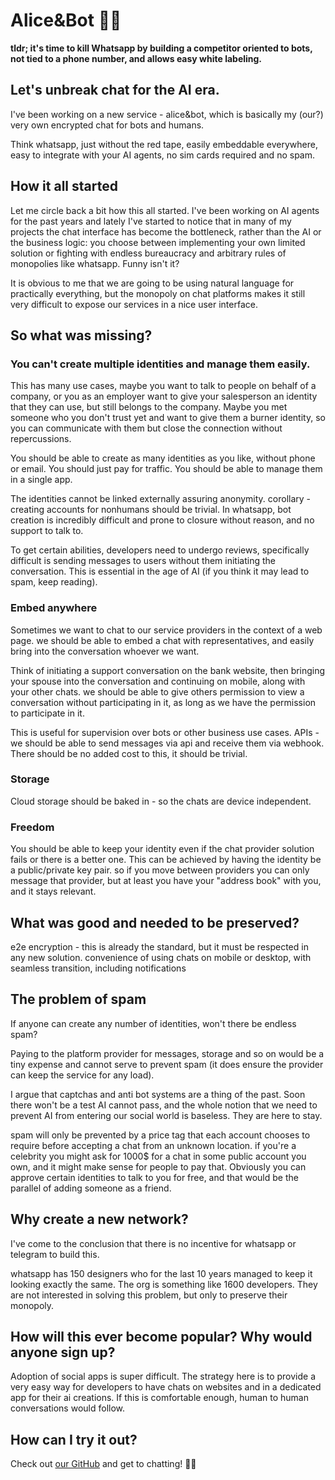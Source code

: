 # Alice&Bot 👧🤖

**tldr; it's time to kill Whatsapp by building a competitor oriented to bots,
not tied to a phone number, and allows easy white labeling.**

## Let's unbreak chat for the AI era.

I've been working on a new service - alice&bot, which is basically my (our?)
very own encrypted chat for bots and humans.

Think whatsapp, just without the red tape, easily embeddable everywhere, easy to
integrate with your AI agents, no sim cards required and no spam.

## How it all started

Let me circle back a bit how this all started. I've been working on AI agents
for the past years and lately I've started to notice that in many of my projects
the chat interface has become the bottleneck, rather than the AI or the business
logic: you choose between implementing your own limited solution or fighting
with endless bureaucracy and arbitrary rules of monopolies like whatsapp. Funny
isn't it?

It is obvious to me that we are going to be using natural language for
practically everything, but the monopoly on chat platforms makes it still very
difficult to expose our services in a nice user interface.

## So what was missing?

### You can't create multiple identities and manage them easily.

This has many use cases, maybe you want to talk to people on behalf of a
company, or you as an employer want to give your salesperson an identity that
they can use, but still belongs to the company. Maybe you met someone who you
don't trust yet and want to give them a burner identity, so you can communicate
with them but close the connection without repercussions.

You should be able to create as many identities as you like, without phone or
email. You should just pay for traffic. You should be able to manage them in a
single app.

The identities cannot be linked externally assuring anonymity. corollary -
creating accounts for nonhumans should be trivial. In whatsapp, bot creation is
incredibly difficult and prone to closure without reason, and no support to talk
to.

To get certain abilities, developers need to undergo reviews, specifically
difficult is sending messages to users without them initiating the conversation.
This is essential in the age of AI (if you think it may lead to spam, keep
reading).

### Embed anywhere

Sometimes we want to chat to our service providers in the context of a web page.
we should be able to embed a chat with representatives, and easily bring into
the conversation whoever we want.

Think of initiating a support conversation on the bank website, then bringing
your spouse into the conversation and continuing on mobile, along with your
other chats. we should be able to give others permission to view a conversation
without participating in it, as long as we have the permission to participate in
it.

This is useful for supervision over bots or other business use cases. APIs - we
should be able to send messages via api and receive them via webhook. There
should be no added cost to this, it should be trivial.

### Storage

Cloud storage should be baked in - so the chats are device independent.

### Freedom

You should be able to keep your identity even if the chat provider solution
fails or there is a better one. This can be achieved by having the identity be a
public/private key pair. so if you move between providers you can only message
that provider, but at least you have your "address book" with you, and it stays
relevant.

## What was good and needed to be preserved?

e2e encryption - this is already the standard, but it must be respected in any
new solution. convenience of using chats on mobile or desktop, with seamless
transition, including notifications

## The problem of spam

If anyone can create any number of identities, won't there be endless spam?

Paying to the platform provider for messages, storage and so on would be a tiny
expense and cannot serve to prevent spam (it does ensure the provider can keep
the service for any load).

I argue that captchas and anti bot systems are a thing of the past. Soon there
won't be a test AI cannot pass, and the whole notion that we need to prevent AI
from entering our social world is baseless. They are here to stay.

spam will only be prevented by a price tag that each account chooses to require
before accepting a chat from an unknown location. if you're a celebrity you
might ask for 1000$ for a chat in some public account you own, and it might make
sense for people to pay that. Obviously you can approve certain identities to
talk to you for free, and that would be the parallel of adding someone as a
friend.

## Why create a new network?

I've come to the conclusion that there is no incentive for whatsapp or telegram
to build this.

whatsapp has 150 designers who for the last 10 years managed to keep it looking
exactly the same. The org is something like 1600 developers. They are not
interested in solving this problem, but only to preserve their monopoly.

## How will this ever become popular? Why would anyone sign up?

Adoption of social apps is super difficult. The strategy here is to provide a
very easy way for developers to have chats on websites and in a dedicated app
for their ai creations. If this is comfortable enough, human to human
conversations would follow.

## How can I try it out?

Check out [our GitHub](https://github.com/uriva/alice-and-bot) and get to
chatting! 👧🤖

